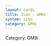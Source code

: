 ```yaml
---
layout: cards
title: Icon - GM9i
system: icon
category: GM9i
---
```

<div class="alert alert-secondary mb-4"><span class="i18n innerHTML-category">Category: </span><span class="i18n innerHTML-cat-GM9i">GM9i</span></div>
